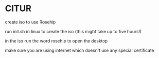 # CITUR
create iso to use Rosehip

run init.sh in linux to create the iso (this might take up to five hours!)

in the iso run the word rosehip to open the desktop

make sure you are using internet which doesn't use any special certificate
